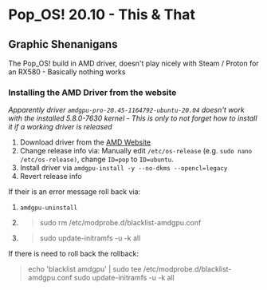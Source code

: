 # Pop_OS! 20.10 - This & That

## Graphic Shenanigans

The Pop_OS! build in AMD driver, doesn't play nicely with Steam / Proton for an RX580 - Basically nothing works

### Installing the AMD Driver from the website
*Apparently driver `amdgpu-pro-20.45-1164792-ubuntu-20.04` doesn't work with the installed 5.8.0-7630 kernel - This is only to not forget how to install it if a working driver is released*

1. Download driver from the [AMD Website](https://www.amd.com/en/support/graphics/radeon-500-series/radeon-rx-500-series/radeon-rx-580) 
2. Change release info via: Manually edit `/etc/os-release` (e.g. `sudo nano /etc/os-release)`, change `ID=pop` to `ID=ubuntu`.
3. Install driver via `amdgpu-install -y --no-dkms --opencl=legacy`
4. Revert release info 

If their is an error message roll back via:

1. `amdgpu-uninstall`
2. >sudo rm /etc/modprobe.d/blacklist-amdgpu.conf
3. >sudo update-initramfs -u -k all

If there is need to roll back the rollback: 
> echo 'blacklist amdgpu' | sudo tee /etc/modprobe.d/blacklist-amdgpu.conf
> sudo update-initramfs -u -k all
